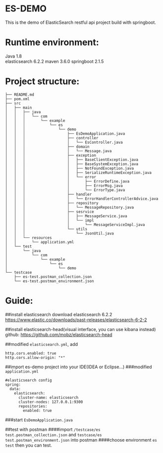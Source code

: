 ES-DEMO
===========
This is the demo of ElasticSearch restful api project build with springboot.

Runtime environment:
======================
Java 1.8    
elasticsearch 6.2.2
maven 3.6.0
springboot 2.1.5

Project structure:
======================
```
├── README.md
├── pom.xml
├── src
│   ├── main
│   │   ├── java
│   │   │   └── com
│   │   │       └── example
│   │   │           └── es
│   │   │               └── demo
│   │   │                   ├── EsDemoApplication.java
│   │   │                   ├── controller
│   │   │                   │   └── EsController.java
│   │   │                   ├── domain
│   │   │                   │   └── Message.java
│   │   │                   ├── exception
│   │   │                   │   ├── BaseClientException.java
│   │   │                   │   ├── BaseSystemException.java
│   │   │                   │   ├── NotFoundException.java
│   │   │                   │   ├── SerializeRuntimeException.java
│   │   │                   │   └── error
│   │   │                   │       ├── ErrorDefine.java
│   │   │                   │       ├── ErrorMsg.java
│   │   │                   │       └── ErrorType.java
│   │   │                   ├── handler
│   │   │                   │   └── ErrorHandlerControllerAdvice.java
│   │   │                   ├── repository
│   │   │                   │   └── MessageRepository.java
│   │   │                   ├── sesrvice
│   │   │                   │   ├── MessageService.java
│   │   │                   │   └── impl
│   │   │                   │       └── MessageServiceImpl.java
│   │   │                   └── utils
│   │   │                       └── JsonUtil.java
│   │   └── resources
│   │       └── application.yml
│   └── test
│       └── java
│           └── com
│               └── example
│                   └── es
│                       └── demo
└── testcase
    ├── es-test.postman_collection.json
    └── es-test.postman_environment.json
```

Guide:
======================
##install elasticsearch
download elasticsearch 6.2.2 <https://www.elastic.co/downloads/past-releases/elasticsearch-6-2-2>

##install elasticsearch-head(visual interface, you can use kibana instead)
github: <https://github.com/mobz/elasticsearch-head>

##modified `elasticsearch.yml`, add
```
http.cors.enabled: true
http.cors.allow-origin: "*"
```
##import es-demo project into your IDE(IDEA or Eclipse...)
###modified `application.yml`
```
#elasticsearch config 
spring:
  data:
    elasticsearch:
      cluster-name: elasticsearch
      cluster-nodes: 127.0.0.1:9300
      repositories:
        enabled: true
```
###start `EsDemoApplication.java`

##test with postman
####import `/testcase/es test.postman_collection.json` and `testcase/es test.postman_environment.json` into postman
####choose environment `es test` then you can test.











